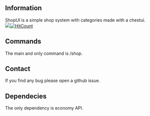 ## Information
ShopUI is a simple shop system with categories made with a chestui.<br>
[![](https://poggit.pmmp.io/shield.state/ShopUI)](https://poggit.pmmp.io/p/ShopUI)[![HitCount](http://hits.dwyl.io/Todo56/ShopUI.svg)](http://hits.dwyl.io/Todo56/ShopUI)
## Commands
The main and only command is /shop.
## Contact
If you find any bug please open a github issue.
## Dependecies
The only dependency is economy API.
